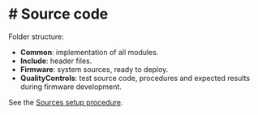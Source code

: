 # # Source code

Folder structure:

- **Common**: implementation of all modules.
- **Include**: header files.
- **Firmware**: system sources, ready to deploy.
- **QualityControls**: test source code, procedures and expected results during firmware development.

See the [Sources setup procedure](../doc/firmware/sourcesSetup_en.md).
